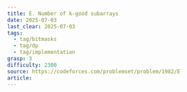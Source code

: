 ```yaml
---
title: E. Number of k-good subarrays
date: 2025-07-03
last_clear: 2025-07-03
tags:
  - tag/bitmasks
  - tag/dp
  - tag/implementation
grasp: 3
difficulty: 2300
source: https://codeforces.com/problemset/problem/1982/E
article:
---
```

